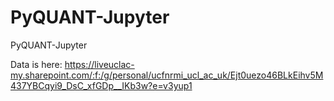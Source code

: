 # PyQUANT-Jupyter
PyQUANT-Jupyter

Data is here:
https://liveuclac-my.sharepoint.com/:f:/g/personal/ucfnrmi_ucl_ac_uk/Ejt0uezo46BLkEihv5M437YBCqyi9_DsC_xfGDp__IKb3w?e=v3yup1
